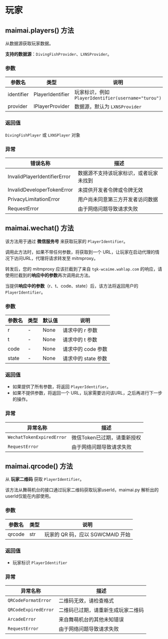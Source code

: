 # 玩家

## maimai.players() 方法

从数据源获取玩家数据。

**支持的数据源**：`DivingFishProvider`、`LXNSProvider`。

### 参数

| 参数名 | 类型 | 说明 |
|-|-|-|
| identifier | PlayerIdentifier | 玩家标识，例如 `PlayerIdentifier(username="turou")` |
| provider | IPlayerProvider | 数据源，默认为 `LXNSProvider` |

### 返回值

`DivingFishPlayer` 或 `LXNSPlayer` 对象

### 异常

| 错误名称                           | 描述                                                         |
|-----------------------------------|--------------------------------------------------------------|
| InvalidPlayerIdentifierError       | 数据源不支持该玩家标识，或者玩家未找到                     |
| InvalidDeveloperTokenError         | 未提供开发者令牌或令牌无效                                  |
| PrivacyLimitationError            | 用户尚未同意第三方开发者访问数据                                   |
| RequestError                      | 由于网络问题导致请求失败                                   |

## maimai.wechat() 方法

该方法用于通过 **微信服务号** 来获取玩家的 `PlayerIdentifier`。

调用此方法时，如果不带任何参数，将获取到一个 URL，让玩家在启动代理的情况下访问URL，代理将请求转发至 mitmproxy。

转发后，您的 mitmproxy 应该拦截到了来自 `tgk-wcaime.wahlap.com` 的响应，请使用拦截到的**响应中的参数**再次调用此方法。

当提供**响应中的参数**（r、t、code、state）后，该方法将返回用户的 `PlayerIdentifier`。

### 参数

| 参数名 | 类型     | 默认值 | 说明         |
|--------|----------|--------|------------|
| r      | -        | None   | 请求中的 r 参数 |
| t      | -        | None   | 请求中的 t 参数 |
| code   | -        | None   | 请求中的 code 参数 |
| state  | -        | None   | 请求中的 state 参数 |

### 返回值

- 如果提供了所有参数，将返回 `PlayerIdentifier`。
- 如果不提供参数，将返回一个 URL，玩家需要访问该URL，之后再进行下一步的操作。

### 异常

| 异常名称             | 描述                         |
|---------------------|------------------------------|
| `WechatTokenExpiredError` | 微信Token已过期，请重新授权 |
| `RequestError`       | 由于网络问题导致请求失败       |

## maimai.qrcode() 方法

从 **玩家二维码** 获取 `PlayerIdentifier`。

该方法从舞萌机台的接口通过玩家二维码获取玩家userId，maimai.py 解析出的userId仅能在内部使用。

### 参数

| 参数名 | 类型   | 说明                 |
|--------|--------|----------------------|
| qrcode | str    | 玩家的 QR 码，应以 SGWCMAID 开始 |

### 返回值

- 玩家标识 `PlayerIdentifier`

### 异常

| 异常名称             | 描述                         |
|---------------------|------------------------------|
| `QRCodeFormatError`  | 二维码无效，请检查格式         |
| `QRCodeExpiredError` | 二维码已过期，请重新生成玩家二维码 |
| `ArcadeError`       | 来自舞萌机台的其他未知错误     |
| `RequestError`      | 由于网络问题导致请求失败       |